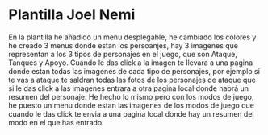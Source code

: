 # Plantilla Joel Nemi
En la plantilla he añadido un menu desplegable, he cambiado los colores y he creado 3 menus donde estan los persoanjes, 
hay 3 imagenes que representan a los 3 tipos de personajes en el juego, que son Ataque, Tanques y Apoyo. Cuando le das click a la imagen
te llevara a una pagina donde estan todas las imagenes de cada tipo de personajes, por ejemplo si te vas a ataque te saldran todas
las fotos de los personajes de ataque que si le das click a las imagenes entrara a otra pagina local donde habrá un resumen del 
personaje.
He hecho lo mismo pero con los modos de juego, he puesto un menu donde estan las imagenes de los modos de juego que cuando le das click
te envia a una pagina local donde hay un resumen del modo en el que has entrado.
